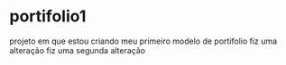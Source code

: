 # portifolio1
projeto em que estou criando meu primeiro modelo de portifolio
fiz uma alteração
fiz uma segunda alteração

